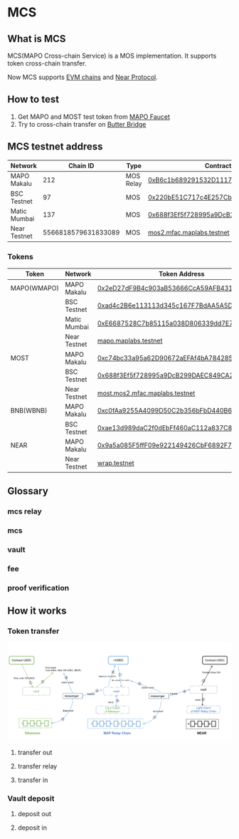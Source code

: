 # MCS 

## What is MCS
MCS(MAPO Cross-chain Service) is a MOS implementation. It supports token cross-chain transfer.

Now MCS supports [EVM chains](https://github.com/mapprotocol/map-contracts/tree/main/mcs/evmv2) and [Near Protocol](https://github.com/mapprotocol/map-contracts/tree/main/mcs/near).

## How to test
1. Get MAPO and MOST test token from [MAPO Faucet](https://faucet.mapprotocol.io)
2. Try to cross-chain transfer on [Butter Bridge](https://test-bridge.butternetwork.io)

## MCS testnet address


| Network      | Chain ID                | Type      | Contract Address                                                                                                                |
|--------------|-------------------------|-----------|---------------------------------------------------------------------------------------------------------------------------------|
| MAPO Makalu  | 212                     | MOS Relay | [0xB6c1b689291532D11172Fb4C204bf13169EC0dCA](https://testnet.maposcan.io/address/0xb6c1b689291532d11172fb4c204bf13169ec0dca)    |
| BSC Testnet  | 97                      | MOS       | [0x220bE51C717c4E257Cb8e96be8591740336623F8](https://testnet.bscscan.com/address/0x220bE51C717c4E257Cb8e96be8591740336623F8)    |
| Matic Mumbai | 137                     | MOS       | [0x688f3Ef5f728995a9DcB299DAEC849CA2E49ddE1](https://mumbai.polygonscan.com/address/0x688f3Ef5f728995a9DcB299DAEC849CA2E49ddE1) |
| Near Testnet | 5566818579631833089 |  MOS      | [mos2.mfac.maplabs.testnet](https://explorer.testnet.near.org/accounts/mos2.mfac.maplabs.testnet)                               |

### Tokens

| Token       | Network      | Token Address                                                                                                                 | Decimals | Note     |
|-------------|--------------|-------------------------------------------------------------------------------------------------------------------------------|----------|----------|
| MAPO(WMAPO) | MAPO Makalu  | [0x2eD27dF9B4c903aB53666CcA59AFB431F7D15e91](https://testnet.maposcan.io/token/0x2ed27df9b4c903ab53666cca59afb431f7d15e91)    | 18       |          |
|             | BSC Testnet  | [0xad4c2B6e113113d345c167F7BdAA5A5D1cD00273](https://testnet.bscscan.com/token/0xad4c2b6e113113d345c167f7bdaa5a5d1cd00273)    | 18       | mintable |
|             | Matic Mumbai | [0xE6687528C7b85115a038D806339dd7E7b869B87C](https://mumbai.polygonscan.com/token/0xE6687528C7b85115a038D806339dd7E7b869B87C) | 18       |          |
|             | Near Testnet | [mapo.maplabs.testnet](https://explorer.testnet.near.org/accounts/mapo.maplabs.testnet)                                       | 24       |          |
| MOST        | MAPO Makalu  | [0xc74bc33a95a62D90672aEFAf4bA784285903cf09](https://testnet.maposcan.io/token/0xc74bc33a95a62d90672aefaf4ba784285903cf09)    | 18       |          |
|             | BSC Testnet  | [0x688f3Ef5f728995a9DcB299DAEC849CA2E49ddE1](https://testnet.bscscan.com/token/0x688f3Ef5f728995a9DcB299DAEC849CA2E49ddE1)    | 18       | mintable |
|             | Near Testnet | [most.mos2.mfac.maplabs.testnet](https://explorer.testnet.near.org/accounts/most.mos2.mfac.maplabs.testnet)                   | 24       | mintable |
| BNB(WBNB)   | MAPO Makalu  | [0xc0fAa9255A4099D50C2b356bFbD440B69359cEa3](https://testnet.maposcan.io/token/0xc0faa9255a4099d50c2b356bfbd440b69359cea3)    | 18       | mintable |
|             | BSC Testnet  | [0xae13d989daC2f0dEbFf460aC112a837C89BAa7cd](https://testnet.bscscan.com/token/0xae13d989daC2f0dEbFf460aC112a837C89BAa7cd)    | 18       |          |
| NEAR        | MAPO Makalu | [0x9a5a085F5ffF09e922149426CbF6892F7df1dF79](https://testnet.maposcan.io/token/0x9a5a085f5fff09e922149426cbf6892f7df1df79)    | 18       | mintable |
|             | Near Testnet | [wrap.testnet](https://explorer.testnet.near.org/accounts/wrap.testnet)                                                       | 24       |          |

## Glossary

### mcs relay

### mcs


### vault

### fee

### proof verification

## How it works

### Token transfer

![MCS Flow](mcs.png)


1. transfer out

2. transfer relay

3. transfer in


### Vault deposit

1. deposit out

2. deposit in